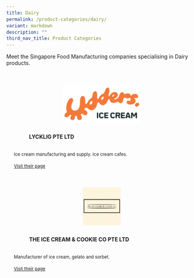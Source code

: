 ```yaml
---
title: Dairy
permalink: /product-categories/dairy/
variant: markdown
description: ""
third_nav_title: Product Categories
---
```

<p>Meet the Singapore Food Manufacturing companies specialising in Dairy products.</p>

<div style="display: flex; flex-wrap: wrap; padding: 10px">

<div style="flex: 1 1 47%; margin: 10px; display: block;" class="card sgds">
	<div style="margin-top: 15px" class="sgds-card-image">
		<figure style="height: 100px;display: flex;justify-content: center;flex-direction: column;" class="sgds-image">
			<img style="object-fit: scale-down; max-width: 100%; max-height: 100%;" src="/images/Lycklig/lycklig_logo.png">
		</figure>
	</div>
	<div class="sgds-card-content">
		<figure style="display: flex;justify-content: center;flex-direction: column;" class="sgds-content">
			<p style="text-transform: uppercase;"><strong>Lycklig Pte Ltd</strong></p>
		</figure>
		<p>
			<small>Ice cream manufacturing and supply. Ice cream cafes.</small>
		</p>
		<p>
			<a target="_blank" href="/lycklig">
				<small>Visit their page</small>
			</a>
		</p>
	</div>
</div>

<div style="flex: 1 1 47%; margin: 10px; display: block;" class="card sgds">
	<div style="margin-top: 15px" class="sgds-card-image">
		<figure style="height: 100px;display: flex;justify-content: center;flex-direction: column;" class="sgds-image">
			<img style="object-fit: scale-down; max-width: 100%; max-height: 100%;" src="/images/ice_cream_cookie_logo.png">
		</figure>
	</div>
	<div class="sgds-card-content">
		<figure style="display: flex;justify-content: center;flex-direction: column;" class="sgds-content">
			<p style="text-transform: uppercase;"><strong>The Ice Cream &amp; Cookie Co Pte Ltd</strong></p>
		</figure>
		<p>
			<small>Manufacturer of ice cream, gelato and sorbet.</small>
		</p>
		<p>
			<a target="_blank" href="/ice-cream-cookie">
				<small>Visit their page</small>
			</a>
		</p>
	</div>
</div>

</div>